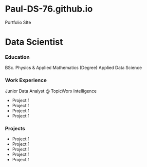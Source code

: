 # Paul-DS-76.github.io
Portfolio SIte

# Data Scientist

### Education
BSc. Physics & Applied Mathematics (Degree)
Applied Data Science

### Work Experience 
Junior Data Analyst @ TopicWorx Intelligence
 - Project 1
 - Project 1 
 - Project 1 
 - Project 1 

### Projects
 - Project 1 
 - Project 1 
 - Project 1 
 - Project 1 
 - Project 1 
